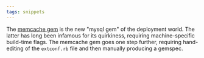 ```yaml
---
tags: snippets
---
```


The [memcache gem](http://github.com/ninjudd/memcache) is the new "mysql gem" of the deployment world. The latter has long been infamous for its quirkiness, requiring machine-specific build-time flags. The memcache gem goes one step further, requiring hand-editing of the `extconf.rb` file and then manually producing a gemspec.
